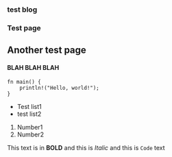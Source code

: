 ### test blog


### Test page


## Another test page

#### BLAH BLAH BLAH

```
fn main() {
    println!("Hello, world!");
}
```


- Test list1
- test list2

1. Number1
2. Number2


This text is in **BOLD** and this is _Italic_ and this is `Code` text
